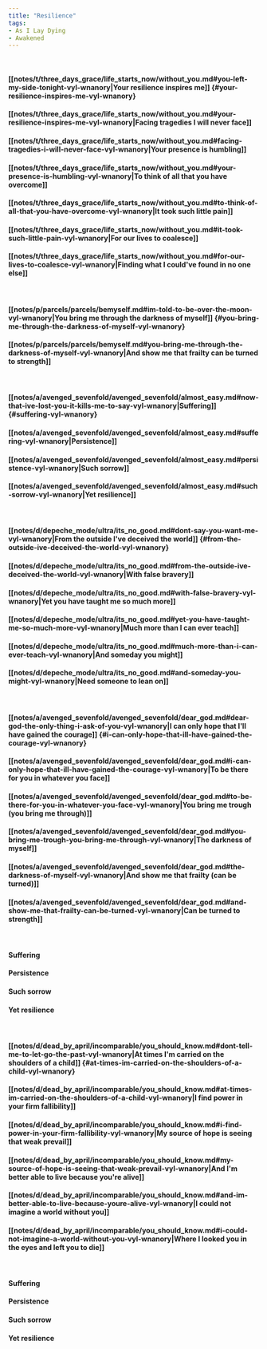```yaml
---
title: "Resilience"
tags:
- As I Lay Dying
- Awakened
---
```

&nbsp;
#### [[notes/t/three_days_grace/life_starts_now/without_you.md#you-left-my-side-tonight-vyl-wnanory|Your resilience inspires me]] {#your-resilience-inspires-me-vyl-wnanory}
#### [[notes/t/three_days_grace/life_starts_now/without_you.md#your-resilience-inspires-me-vyl-wnanory|Facing tragedies I will never face]]
#### [[notes/t/three_days_grace/life_starts_now/without_you.md#facing-tragedies-i-will-never-face-vyl-wnanory|Your presence is humbling]]
#### [[notes/t/three_days_grace/life_starts_now/without_you.md#your-presence-is-humbling-vyl-wnanory|To think of all that you have overcome]]
#### [[notes/t/three_days_grace/life_starts_now/without_you.md#to-think-of-all-that-you-have-overcome-vyl-wnanory|It took such little pain]]
#### [[notes/t/three_days_grace/life_starts_now/without_you.md#it-took-such-little-pain-vyl-wnanory|For our lives to coalesce]]
#### [[notes/t/three_days_grace/life_starts_now/without_you.md#for-our-lives-to-coalesce-vyl-wnanory|Finding what I could've found in no one else]]
&nbsp;
#### [[notes/p/parcels/parcels/bemyself.md#im-told-to-be-over-the-moon-vyl-wnanory|You bring me through the darkness of myself]] {#you-bring-me-through-the-darkness-of-myself-vyl-wnanory}
#### [[notes/p/parcels/parcels/bemyself.md#you-bring-me-through-the-darkness-of-myself-vyl-wnanory|And show me that frailty can be turned to strength]]
&nbsp;
#### [[notes/a/avenged_sevenfold/avenged_sevenfold/almost_easy.md#now-that-ive-lost-you-it-kills-me-to-say-vyl-wnanory|Suffering]] {#suffering-vyl-wnanory}
#### [[notes/a/avenged_sevenfold/avenged_sevenfold/almost_easy.md#suffering-vyl-wnanory|Persistence]]
#### [[notes/a/avenged_sevenfold/avenged_sevenfold/almost_easy.md#persistence-vyl-wnanory|Such sorrow]]
#### [[notes/a/avenged_sevenfold/avenged_sevenfold/almost_easy.md#such-sorrow-vyl-wnanory|Yet resilience]]
&nbsp;
#### [[notes/d/depeche_mode/ultra/its_no_good.md#dont-say-you-want-me-vyl-wnanory|From the outside I've deceived the world]] {#from-the-outside-ive-deceived-the-world-vyl-wnanory}
#### [[notes/d/depeche_mode/ultra/its_no_good.md#from-the-outside-ive-deceived-the-world-vyl-wnanory|With false bravery]]
#### [[notes/d/depeche_mode/ultra/its_no_good.md#with-false-bravery-vyl-wnanory|Yet you have taught me so much more]]
#### [[notes/d/depeche_mode/ultra/its_no_good.md#yet-you-have-taught-me-so-much-more-vyl-wnanory|Much more than I can ever teach]]
#### [[notes/d/depeche_mode/ultra/its_no_good.md#much-more-than-i-can-ever-teach-vyl-wnanory|And someday you might]]
#### [[notes/d/depeche_mode/ultra/its_no_good.md#and-someday-you-might-vyl-wnanory|Need someone to lean on]]
&nbsp;
#### [[notes/a/avenged_sevenfold/avenged_sevenfold/dear_god.md#dear-god-the-only-thing-i-ask-of-you-vyl-wnanory|I can only hope that I'll have gained the courage]] {#i-can-only-hope-that-ill-have-gained-the-courage-vyl-wnanory}
#### [[notes/a/avenged_sevenfold/avenged_sevenfold/dear_god.md#i-can-only-hope-that-ill-have-gained-the-courage-vyl-wnanory|To be there for you in whatever you face]]
#### [[notes/a/avenged_sevenfold/avenged_sevenfold/dear_god.md#to-be-there-for-you-in-whatever-you-face-vyl-wnanory|You bring me trough (you bring me through)]]
#### [[notes/a/avenged_sevenfold/avenged_sevenfold/dear_god.md#you-bring-me-trough-you-bring-me-through-vyl-wnanory|The darkness of myself]]
#### [[notes/a/avenged_sevenfold/avenged_sevenfold/dear_god.md#the-darkness-of-myself-vyl-wnanory|And show me that frailty (can be turned)]]
#### [[notes/a/avenged_sevenfold/avenged_sevenfold/dear_god.md#and-show-me-that-frailty-can-be-turned-vyl-wnanory|Can be turned to strength]]
&nbsp;
#### Suffering
#### Persistence
#### Such sorrow
#### Yet resilience
&nbsp;
#### [[notes/d/dead_by_april/incomparable/you_should_know.md#dont-tell-me-to-let-go-the-past-vyl-wnanory|At times I'm carried on the shoulders of a child]] {#at-times-im-carried-on-the-shoulders-of-a-child-vyl-wnanory}
#### [[notes/d/dead_by_april/incomparable/you_should_know.md#at-times-im-carried-on-the-shoulders-of-a-child-vyl-wnanory|I find power in your firm fallibility]]
#### [[notes/d/dead_by_april/incomparable/you_should_know.md#i-find-power-in-your-firm-fallibility-vyl-wnanory|My source of hope is seeing that weak prevail]]
#### [[notes/d/dead_by_april/incomparable/you_should_know.md#my-source-of-hope-is-seeing-that-weak-prevail-vyl-wnanory|And I'm better able to live because you're alive]]
#### [[notes/d/dead_by_april/incomparable/you_should_know.md#and-im-better-able-to-live-because-youre-alive-vyl-wnanory|I could not imagine a world without you]]
#### [[notes/d/dead_by_april/incomparable/you_should_know.md#i-could-not-imagine-a-world-without-you-vyl-wnanory|Where I looked you in the eyes and left you to die]]
&nbsp;
#### Suffering
#### Persistence
#### Such sorrow
#### Yet resilience
